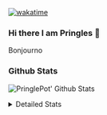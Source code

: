 [![wakatime](https://wakatime.com/badge/user/abd317df-612e-44b4-8787-15db7b574b2f.svg)](https://wakatime.com/@abd317df-612e-44b4-8787-15db7b574b2f)
### Hi there I am Pringles 👋

Bonjourno

### Github Stats
![PringlePot' Github Stats](https://github-readme-stats.vercel.app/api?username=PringlePot&show_icons=true&theme=dark&count_private=true)

<details>
  <summary>Detailed Stats</summary>
    
<!--START_SECTION:waka-->
![Code Time](http://img.shields.io/badge/Code%20Time-447%20hrs%2043%20mins-blue)

![Profile Views](http://img.shields.io/badge/Profile%20Views-0-blue)

![Lines of code](https://img.shields.io/badge/From%20Hello%20World%20I%27ve%20Written-110%20Thousand%20lines%20of%20code-blue)

**🐱 My GitHub Data** 

> 🏆 231 Contributions in the Year 2022
 > 
> 📦 90.7 kB Used in GitHub's Storage 
 > 
> 🚫 Not Opted to Hire
 > 
> 📜 10 Public Repositories 
 > 
> 🔑 11 Private Repositories  
 > 
**I'm an Early 🐤** 

```text
🌞 Morning    153 commits    ████░░░░░░░░░░░░░░░░░░░░░   17.79% 
🌆 Daytime    342 commits    ██████████░░░░░░░░░░░░░░░   39.77% 
🌃 Evening    365 commits    ██████████░░░░░░░░░░░░░░░   42.44% 
🌙 Night      0 commits      ░░░░░░░░░░░░░░░░░░░░░░░░░   0.0%

```
📅 **I'm Most Productive on Sunday** 

```text
Monday       167 commits    ████░░░░░░░░░░░░░░░░░░░░░   19.42% 
Tuesday      83 commits     ██░░░░░░░░░░░░░░░░░░░░░░░   9.65% 
Wednesday    100 commits    ███░░░░░░░░░░░░░░░░░░░░░░   11.63% 
Thursday     112 commits    ███░░░░░░░░░░░░░░░░░░░░░░   13.02% 
Friday       81 commits     ██░░░░░░░░░░░░░░░░░░░░░░░   9.42% 
Saturday     141 commits    ████░░░░░░░░░░░░░░░░░░░░░   16.4% 
Sunday       176 commits    █████░░░░░░░░░░░░░░░░░░░░   20.47%

```


📊 **This Week I Spent My Time On** 

```text
⌚︎ Time Zone: Europe/Amsterdam

💬 Programming Languages: 
Go                       3 hrs 22 mins       ██████████████░░░░░░░░░░░   59.21% 
TypeScript               2 hrs 18 mins       ██████████░░░░░░░░░░░░░░░   40.38% 
Text                     0 secs              ░░░░░░░░░░░░░░░░░░░░░░░░░   0.14% 
Bash                     0 secs              ░░░░░░░░░░░░░░░░░░░░░░░░░   0.09% 
go.mod                   0 secs              ░░░░░░░░░░░░░░░░░░░░░░░░░   0.07%

🔥 Editors: 
GoLand                   3 hrs 24 mins       ███████████████░░░░░░░░░░   59.52% 
WebStorm                 2 hrs 18 mins       ██████████░░░░░░░░░░░░░░░   40.48%

🐱‍💻 Projects: 
Backend                  3 hrs 24 mins       ███████████████░░░░░░░░░░   59.52% 
Frontend                 2 hrs 18 mins       ██████████░░░░░░░░░░░░░░░   40.48%

💻 Operating System: 
Windows                  5 hrs 42 mins       █████████████████████████   100.0%

```

**I Mostly Code in Java** 

```text
Java                     7 repos             ███████████░░░░░░░░░░░░░░   43.75% 
JavaScript               2 repos             ███░░░░░░░░░░░░░░░░░░░░░░   12.5% 
TypeScript               2 repos             ███░░░░░░░░░░░░░░░░░░░░░░   12.5% 
Python                   1 repo              █░░░░░░░░░░░░░░░░░░░░░░░░   6.25% 
Kotlin                   1 repo              █░░░░░░░░░░░░░░░░░░░░░░░░   6.25%

```


**Timeline**

![Chart not found](https://raw.githubusercontent.com/PringlePot/PringlePot/main/charts/bar_graph.png) 


 Last Updated on 10/03/2022 00:50:36 UTC
<!--END_SECTION:waka-->

</details>
